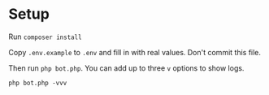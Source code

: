Setup
=====

Run `composer install`

Copy `.env.example` to `.env` and fill in with real values. Don't commit this file.

Then run `php bot.php`. You can add up to three `v` options to show logs.

`php bot.php -vvv`
